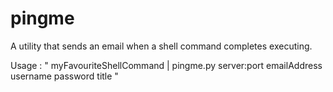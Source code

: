 pingme
======

A utility that sends an email when a shell command completes executing.

Usage : " myFavouriteShellCommand | pingme.py server:port emailAddress username password title "
